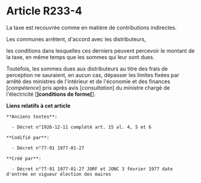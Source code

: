 # Article R233-4

La taxe est recouvrée comme en matière de contributions indirectes. 

Les communes arrêtent, d'accord avec les distributeurs,

les conditions dans lesquelles ces derniers peuvent percevoir le montant de la taxe, en même temps que les sommes qui leur
sont dues. 

Toutefois, les sommes dues aux distributeurs au titre des frais de perception ne sauraient, en aucun cas, dépasser les
limites fixées par arrêté des ministres de l'intérieur et de l'économie et des finances [*compétence*] pris après avis
[*consultation*] du ministre chargé de l'électricité [**]conditions de forme[**].

**Liens relatifs à cet article**

	**Anciens textes**:

	  - Décret n°1926-12-11 complété art. 15 al. 4, 5 et 6

	**Codifié par**:

	  - Décret n°77-91 1977-01-27

	**Créé par**:

	  - Décret n°77-91 1977-01-27 JORF et JONC 3 février 1977 date d'entrée en vigueur élection des maires
